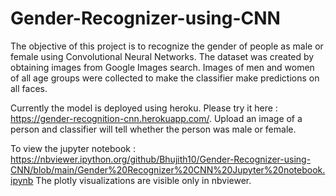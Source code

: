 # Gender-Recognizer-using-CNN

The objective of this project is to recognize the gender of people as male or female using Convolutional Neural Networks. The dataset was created by obtaining images from Google Images search. Images of men and women of all age groups were collected to make the classifier make predictions on all faces.

Currently the model is deployed using heroku. Please try it here : https://gender-recognition-cnn.herokuapp.com/. Upload an image of a person and classifier will tell whether the person was male or female.

To view the jupyter notebook : https://nbviewer.ipython.org/github/Bhujith10/Gender-Recognizer-using-CNN/blob/main/Gender%20Recognizer%20CNN%20Jupyter%20notebook.ipynb
The plotly visualizations are visible only in nbviewer.

